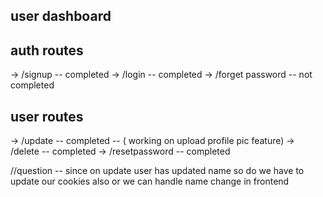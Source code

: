 ## user dashboard

## auth routes

-> /signup -- completed
-> /login -- completed
-> /forget password -- not completed

## user routes

-> /update -- completed -- ( working on upload profile pic feature)
-> /delete -- completed
-> /resetpassword -- completed

//question -- since on update user has updated name so do we have to update our cookies also or we can handle name change in frontend
